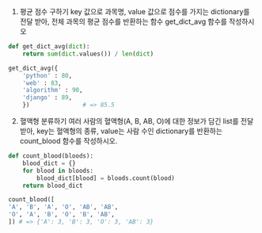 1. 평균 점수 구하기
    key 값으로 과목명, value 값으로 점수를 가지는 dictionary를 전달 받아, 전체 과목의 평균 점수를 반환하는 함수 get_dict_avg 함수를 작성하시오

```python
def get_dict_avg(dict):
    return sum(dict.values()) / len(dict)

get_dict_avg({
    'python' : 80,
    'web' : 83,
    'algorithm' : 90,
    'django' : 89,
    })               # => 85.5
```


2. 혈액형 분류하기
    여러 사람의 혈액형(A, B, AB, O)에 대한 정보가 담긴 list를 전달 받아, key는 혈액형의 종류, value는 사람 수인 dictionary를 반환하는 count_blood 함수를 작성하시오.

```python
def count_blood(bloods):
    blood_dict = {}
    for blood in bloods:
        blood_dict[blood] = bloods.count(blood)
    return blood_dict

count_blood([
'A', 'B', 'A', 'O', 'AB', 'AB',
'O', 'A', 'B', 'O', 'B', 'AB',
]) # => {'A': 3, 'B': 3, 'O': 3, 'AB': 3}
```
